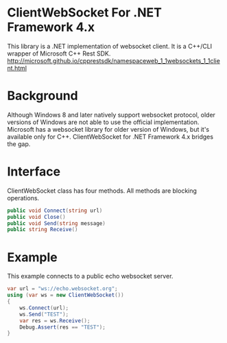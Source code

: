 # ClientWebSocket For .NET Framework 4.x
This library is a .NET implementation of websocket client. It is a C++/CLI wrapper of Microsoft C++ Rest SDK.
http://microsoft.github.io/cpprestsdk/namespaceweb_1_1websockets_1_1client.html

# Background
Although Windows 8 and later natively support websocket protocol, older versions of Windows are not able to use the official implementation. Microsoft has a websocket library for older version of Windows, but it's available only for C++. ClientWebSocket for .NET Framework 4.x bridges the gap.

# Interface
ClientWebSocket class has four methods. All methods are blocking operations.
```C#
public void Connect(string url)
public void Close()
public void Send(string message)
public string Receive()
```

# Example 
This example connects to a public echo websocket server.
```C#
var url = "ws://echo.websocket.org";
using (var ws = new ClientWebSocket())
{
    ws.Connect(url);
    ws.Send("TEST");
    var res = ws.Receive();
    Debug.Assert(res == "TEST");
}
```
